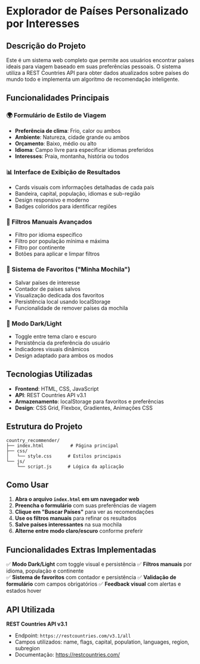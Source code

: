 # Explorador de Países Personalizado por Interesses

## Descrição do Projeto

Este é um sistema web completo que permite aos usuários encontrar países ideais para viagem baseado em suas preferências pessoais. O sistema utiliza a REST Countries API para obter dados atualizados sobre países do mundo todo e implementa um algoritmo de recomendação inteligente.

## Funcionalidades Principais

### 🌍 Formulário de Estilo de Viagem
- **Preferência de clima**: Frio, calor ou ambos
- **Ambiente**: Natureza, cidade grande ou ambos
- **Orçamento**: Baixo, médio ou alto
- **Idioma**: Campo livre para especificar idiomas preferidos
- **Interesses**: Praia, montanha, história ou todos

### 📊 Interface de Exibição de Resultados
- Cards visuais com informações detalhadas de cada país
- Bandeira, capital, população, idiomas e sub-região
- Design responsivo e moderno
- Badges coloridos para identificar regiões

### 🔧 Filtros Manuais Avançados
- Filtro por idioma específico
- Filtro por população mínima e máxima
- Filtro por continente
- Botões para aplicar e limpar filtros

### 🎒 Sistema de Favoritos ("Minha Mochila")
- Salvar países de interesse
- Contador de países salvos
- Visualização dedicada dos favoritos
- Persistência local usando localStorage
- Funcionalidade de remover países da mochila

### 🌙 Modo Dark/Light
- Toggle entre tema claro e escuro
- Persistência da preferência do usuário
- Indicadores visuais dinâmicos
- Design adaptado para ambos os modos

## Tecnologias Utilizadas

- **Frontend**: HTML, CSS, JavaScript
- **API**: REST Countries API v3.1
- **Armazenamento**: localStorage para favoritos e preferências
- **Design**: CSS Grid, Flexbox, Gradientes, Animações CSS

## Estrutura do Projeto

```
country_recommender/
├── index.html          # Página principal
├── css/
│   └── style.css      # Estilos principais
└── js/
    └── script.js      # Lógica da aplicação
```

## Como Usar

1. **Abra o arquivo `index.html` em um navegador web**
2. **Preencha o formulário** com suas preferências de viagem
3. **Clique em "Buscar Países"** para ver as recomendações
4. **Use os filtros manuais** para refinar os resultados
5. **Salve países interessantes** na sua mochila
6. **Alterne entre modo claro/escuro** conforme preferir


## Funcionalidades Extras Implementadas

✅ **Modo Dark/Light** com toggle visual e persistência
✅ **Filtros manuais** por idioma, população e continente  
✅ **Sistema de favoritos** com contador e persistência
✅ **Validação de formulário** com campos obrigatórios
✅ **Feedback visual** com alertas e estados hover

## API Utilizada

**REST Countries API v3.1**
- Endpoint: `https://restcountries.com/v3.1/all`
- Campos utilizados: name, flags, capital, population, languages, region, subregion
- Documentação: https://restcountries.com/
